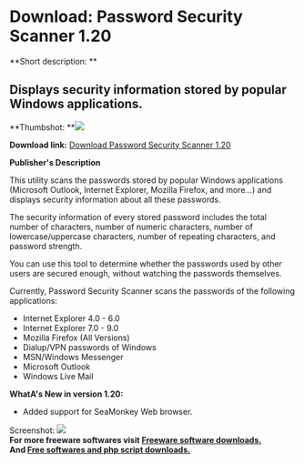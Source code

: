 # Download: Password Security Scanner 1.20

**Short description: **

## Displays security information stored by popular Windows applications.

  
**Thumbshot: **![](http://www.freewarefiles.com/screenshot/pswdsecurityscnnr_md.jpg)   
  
**Download link:** [Download Password Security Scanner 1.20](http://freesoftwares.boysofts.com/Password-Security-Scanner_program_73613.html)  
  

**Publisher's Description**  
  

This utility scans the passwords stored by popular Windows applications
(Microsoft Outlook, Internet Explorer, Mozilla Firefox, and more...) and
displays security information about all these passwords.

The security information of every stored password includes the total number of
characters, number of numeric characters, number of lowercase/uppercase
characters, number of repeating characters, and password strength.

You can use this tool to determine whether the passwords used by other users
are secured enough, without watching the passwords themselves.

Currently, Password Security Scanner scans the passwords of the following
applications:

  * Internet Explorer 4.0 - 6.0 
  * Internet Explorer 7.0 - 9.0 
  * Mozilla Firefox (All Versions) 
  * Dialup/VPN passwords of Windows 
  * MSN/Windows Messenger 
  * Microsoft Outlook 
  * Windows Live Mail 

**WhatA's New in version 1.20:**

  * Added support for SeaMonkey Web browser. 

  
  
Screenshot: ![](http://www.freewarefiles.com/screenshot/pswdsecurityscnnr.jpg)  
**For more freeware softwares visit [Freeware software downloads.](http://freesoftwares.boysofts.com/)**   
**And [Free softwares and php script downloads.](http://www.boysofts.com/)**

